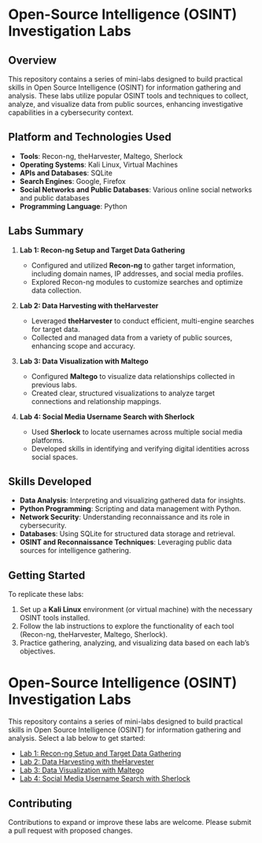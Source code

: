 
# Open-Source Intelligence (OSINT) Investigation Labs

## Overview
This repository contains a series of mini-labs designed to build practical skills in Open Source Intelligence (OSINT) for information gathering and analysis. These labs utilize popular OSINT tools and techniques to collect, analyze, and visualize data from public sources, enhancing investigative capabilities in a cybersecurity context.

## Platform and Technologies Used
- **Tools**: Recon-ng, theHarvester, Maltego, Sherlock
- **Operating Systems**: Kali Linux, Virtual Machines
- **APIs and Databases**: SQLite
- **Search Engines**: Google, Firefox
- **Social Networks and Public Databases**: Various online social networks and public databases
- **Programming Language**: Python

## Labs Summary

1. **Lab 1: Recon-ng Setup and Target Data Gathering**
   - Configured and utilized **Recon-ng** to gather target information, including domain names, IP addresses, and social media profiles.
   - Explored Recon-ng modules to customize searches and optimize data collection.

2. **Lab 2: Data Harvesting with theHarvester**
   - Leveraged **theHarvester** to conduct efficient, multi-engine searches for target data.
   - Collected and managed data from a variety of public sources, enhancing scope and accuracy.

3. **Lab 3: Data Visualization with Maltego**
   - Configured **Maltego** to visualize data relationships collected in previous labs.
   - Created clear, structured visualizations to analyze target connections and relationship mappings.

4. **Lab 4: Social Media Username Search with Sherlock**
   - Used **Sherlock** to locate usernames across multiple social media platforms.
   - Developed skills in identifying and verifying digital identities across social spaces.

## Skills Developed
- **Data Analysis**: Interpreting and visualizing gathered data for insights.
- **Python Programming**: Scripting and data management with Python.
- **Network Security**: Understanding reconnaissance and its role in cybersecurity.
- **Databases**: Using SQLite for structured data storage and retrieval.
- **OSINT and Reconnaissance Techniques**: Leveraging public data sources for intelligence gathering.

## Getting Started
To replicate these labs:
1. Set up a **Kali Linux** environment (or virtual machine) with the necessary OSINT tools installed.
2. Follow the lab instructions to explore the functionality of each tool (Recon-ng, theHarvester, Maltego, Sherlock).
3. Practice gathering, analyzing, and visualizing data based on each lab’s objectives.

# Open-Source Intelligence (OSINT) Investigation Labs

This repository contains a series of mini-labs designed to build practical skills in Open Source Intelligence (OSINT) for information gathering and analysis. Select a lab below to get started:

- [Lab 1: Recon-ng Setup and Target Data Gathering](Lab1.md)
- [Lab 2: Data Harvesting with theHarvester](labs/Lab2.md)
- [Lab 3: Data Visualization with Maltego](labs/Lab3.md)
- [Lab 4: Social Media Username Search with Sherlock](labs/Lab4.md)


## Contributing
Contributions to expand or improve these labs are welcome. Please submit a pull request with proposed changes.

